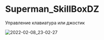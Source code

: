 # Superman_SkillBoxDZ
 
 Управление клавиатура или джостик
 
![2022-02-08_23-02-27](https://user-images.githubusercontent.com/37297335/153066788-e51fa3d9-15ee-4f54-ab67-0b593a67c116.png)
